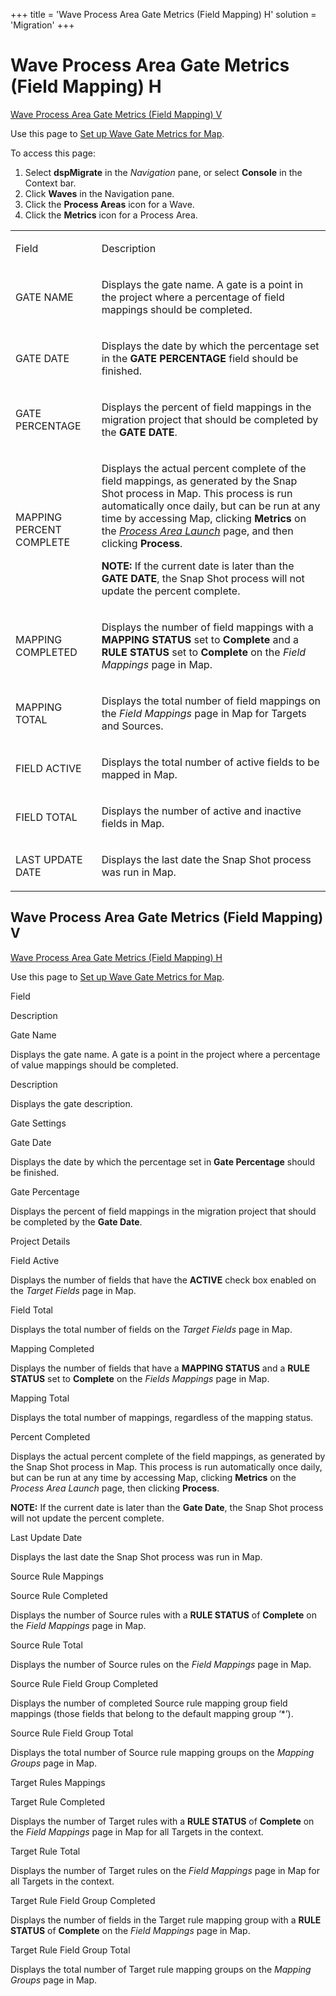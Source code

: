 +++
title = 'Wave Process Area Gate Metrics (Field Mapping) H'
solution = 'Migration'
+++

# Wave Process Area Gate Metrics (Field Mapping) H

[Wave Process Area Gate Metrics (Field Mapping)
V](#Wave_Gate_Metrics_Field)

<div class="use">

Use this page to [Set up Wave Gate Metrics for
Map](../Use_Cases/Evaluate_Mapping_with_Wave_Gate_Metrics).

</div>

To access this page:

1.  Select <span style="font-weight: bold;">dspMigrate</span> in the
    <span style="font-style: italic;">Navigation</span> pane, or select
    <span style="font-weight: bold;">Console</span> in the Context bar.
2.  Click <span style="font-weight: bold;">Waves</span> in the
    Navigation pane.
3.  Click the <span style="font-weight: bold;">Process Areas</span> icon
    for a Wave.
4.  Click the <span style="font-weight: bold;">Metrics</span> icon for a
    Process Area.

<table>
<tbody>
<tr class="odd">
<td><p>Field</p></td>
<td><p>Description</p></td>
</tr>
<tr class="even">
<td><p>GATE NAME</p></td>
<td><p>Displays the gate name. A gate is a point in the project where a percentage of field mappings should be completed.</p></td>
</tr>
<tr class="odd">
<td><p>GATE DATE</p></td>
<td><p>Displays the date by which the percentage set in the <strong>GATE PERCENTAGE</strong> field should be finished.</p></td>
</tr>
<tr class="even">
<td><p>GATE PERCENTAGE</p></td>
<td><p>Displays the percent of field mappings in the migration project that should be completed by the <strong>GATE DATE</strong>.</p></td>
</tr>
<tr class="odd">
<td><p>MAPPING PERCENT COMPLETE</p></td>
<td><p>Displays the actual percent complete of the field mappings, as generated by the Snap Shot process in Map. This process is run automatically once daily, but can be run at any time by accessing Map, clicking <strong>Metrics</strong> on the <em><a href="../../Transform/Page_Desc/Process_Area_Launch">Process Area Launch</a></em> page, and then clicking <strong>Process</strong>. </p>
<p><strong>NOTE:</strong> If the current date is later than the <strong>GATE DATE</strong>, the Snap Shot process will not update the percent complete.</p></td>
</tr>
<tr class="even">
<td><p>MAPPING COMPLETED</p></td>
<td><p>Displays the number of field mappings with a <strong>MAPPING STATUS</strong> set to <strong>Complete</strong> and a <strong>RULE STATUS</strong> set to <strong>Complete</strong> on the <em>Field Mappings</em> page in Map.</p></td>
</tr>
<tr class="odd">
<td><p>MAPPING TOTAL</p></td>
<td><p>Displays the total number of field mappings on the <em>Field Mappings</em> page in Map for Targets and Sources.</p></td>
</tr>
<tr class="even">
<td><p>FIELD ACTIVE</p></td>
<td><p>Displays the total number of active fields to be mapped in Map.</p></td>
</tr>
<tr class="odd">
<td><p>FIELD TOTAL</p></td>
<td><p>Displays the number of active and inactive fields in Map.</p></td>
</tr>
<tr class="even">
<td><p>LAST UPDATE DATE</p></td>
<td><p>Displays the last date the Snap Shot process was run in Map.</p></td>
</tr>
</tbody>
</table>

## <span id="Wave_Gate_Metrics_Field"></span>Wave Process Area Gate Metrics (Field Mapping) V

[Wave Process Area Gate Metrics (Field Mapping) H](#top)

<div class="use">

Use this page to [Set up Wave Gate Metrics for
Map](../Use_Cases/Evaluate_Mapping_with_Wave_Gate_Metrics).

</div>

Field

Description

Gate Name

Displays the gate name. A gate is a point in the project where a
percentage of value mappings should be completed.

Description

Displays the gate description.

Gate Settings

Gate Date

Displays the date by which the percentage set in **Gate Percentage**
should be finished.

Gate Percentage

Displays the percent of field mappings in the migration project that
should be completed by the **Gate Date**.

Project Details

Field Active

Displays the number of fields that have the **ACTIVE** check box enabled
on the *Target Fields* page in Map.

Field Total

Displays the total number of fields on the *Target Fields* page in Map.

Mapping Completed

Displays the number of fields that have a **MAPPING STATUS** and a
**RULE STATUS** set to **Complete** on the *Fields Mappings* page in
Map.

Mapping Total

Displays the total number of mappings, regardless of the mapping status.

Percent Completed

Displays the actual percent complete of the field mappings, as generated
by the Snap Shot process in Map. This process is run automatically once
daily, but can be run at any time by accessing Map, clicking **Metrics**
on the *Process Area Launch* page, then clicking **Process**. 

**NOTE:** If the current date is later than the **Gate Date**, the Snap
Shot process will not update the percent complete.

Last Update Date

Displays the last date the Snap Shot process was run in Map.

Source Rule Mappings

Source Rule Completed

Displays the number of Source rules with a **RULE STATUS** of
**Complete** on the *Field Mappings* page in Map.

Source Rule Total

Displays the number of Source rules on the *Field Mappings* page in Map.

Source Rule Field Group Completed

Displays the number of completed Source rule mapping group field
mappings (those fields that belong to the default mapping group ‘\*’).

Source Rule Field Group Total

Displays the total number of Source rule mapping groups on the *Mapping
Groups* page in Map.

Target Rules Mappings

Target Rule Completed

Displays the number of Target rules with a **RULE STATUS** of
**Complete** on the *Field Mappings* page in Map for all Targets in the
context.

Target Rule Total

Displays the number of Target rules on the *Field Mappings* page in Map
for all Targets in the context.

Target Rule Field Group Completed

Displays the number of fields in the Target rule mapping group with a
**RULE STATUS** of **Complete** on the *Field Mappings* page in Map.

Target Rule Field Group Total

Displays the total number of Target rule mapping groups on the *Mapping
Groups* page in Map.
